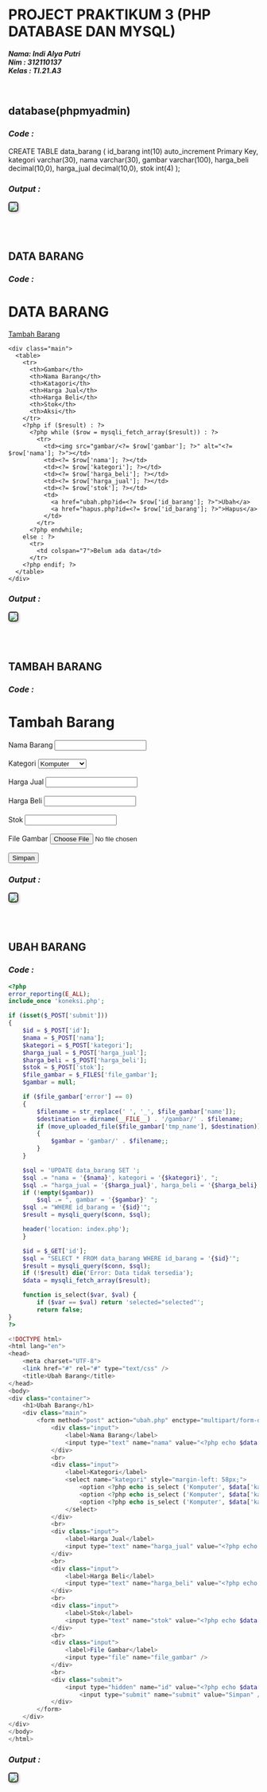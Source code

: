 # PROJECT PRAKTIKUM 3 (PHP DATABASE DAN MYSQL)

**_Nama: Indi Alya Putri_** <br/>
**_Nim : 312110137_** <br/>
**_Kelas : TI.21.A3_** <br/>

<br/>

## **database(phpmyadmin)**


### _Code :_

CREATE TABLE data_barang (
 id_barang int(10) auto_increment Primary Key,
 kategori varchar(30),
 nama varchar(30),
 gambar varchar(100),
 harga_beli decimal(10,0),
 harga_jual decimal(10,0),
 stok int(4)
);

### _Output :_

<img src="Gambar/ss/database.png" style="border: 2px solid #333; border-radius: 5px; box-shadow: 2px 2px 4px #00000040">

</br></br>

## **DATA BARANG**

### _Code :_

<?php
include("koneksi.php");
// query untuk menampilkan data
$sql = 'SELECT * FROM data_barang';
$result = mysqli_query($conn, $sql);
?>
<!DOCTYPE html>
<html lang="en">

<head>
  <meta charset="UTF-8">
  <link href="index.css" rel="stylesheet" type="text/css" />
  <title>Data Barang</title>
</head>

<body>
  <div class="container">
    <h1>DATA BARANG</h1>
    <a class="tambahBarang" href="tambah.php">Tambah Barang</a>

    <div class="main">
      <table>
        <tr>
          <th>Gambar</th>
          <th>Nama Barang</th>
          <th>Katagori</th>
          <th>Harga Jual</th>
          <th>Harga Beli</th>
          <th>Stok</th>
          <th>Aksi</th>
        </tr>
        <?php if ($result) : ?>
          <?php while ($row = mysqli_fetch_array($result)) : ?>
            <tr>
              <td><img src="gambar/<?= $row['gambar']; ?>" alt="<?= $row['nama']; ?>"></td>
              <td><?= $row['nama']; ?></td>
              <td><?= $row['kategori']; ?></td>
              <td><?= $row['harga_beli']; ?></td>
              <td><?= $row['harga_jual']; ?></td>
              <td><?= $row['stok']; ?></td>
              <td>
                <a href="ubah.php?id=<?= $row['id_barang']; ?>">Ubah</a>
                <a href="hapus.php?id=<?= $row['id_barang']; ?>">Hapus</a>
              </td>
            </tr>
          <?php endwhile;
        else : ?>
          <tr>
            <td colspan="7">Belum ada data</td>
          </tr>
        <?php endif; ?>
      </table>
    </div>
  </div>
</body>

</html>

### _Output :_

<img src="Gambar/ss/db.png" style="border: 2px solid #333; border-radius: 5px; box-shadow: 2px 2px 4px #00000040">

</br></br>

## **TAMBAH BARANG**

### _Code :_

<?php
error_reporting(E_ALL);
include_once 'koneksi.php';
if (isset($_POST['submit'])) {
    $nama = $_POST['nama'];
    $kategori = $_POST['kategori'];
    $harga_jual = $_POST['harga_jual'];
    $harga_beli = $_POST['harga_beli'];
    $stok = $_POST['stok'];
    $file_gambar = $_FILES['file_gambar'];
    $gambar = null;
    if ($file_gambar['error'] == 0) {
        $filename = str_replace(' ', '_', $file_gambar['name']);
        $destination = dirname(__FILE__) . '/gambar/' . $filename;
        if (move_uploaded_file($file_gambar['tmp_name'], $destination)) {
            $gambar = 'gambar/' . $filename;;
        }
    }
    $sql = 'INSERT INTO data_barang (nama, kategori,harga_jual, harga_beli, 
stok, gambar) ';
    $sql .= "VALUE ('{$nama}', '{$kategori}','{$harga_jual}', 
'{$harga_beli}', '{$stok}', '{$gambar}')";
    $result = mysqli_query($conn, $sql);
    header('location: index.php');
}
?>
<!DOCTYPE html>
<html lang="en">

<head>
    <meta charset="UTF-8">
    <link href="#" rel="stylesheet" type="text/css" />
    <title>Tambah Barang</title>
</head>

<body>
    <div class="container">
        <h1>Tambah Barang</h1>
        <div class="main">
            <form method="post" action="tambah.php" enctype="multipart/formdata">
                <div class="input">
                    <label>Nama Barang</label>
                    <input type="text" name="nama" />
                </div>
                <br>
                <div class="input">
                    <label>Kategori</label>
                    <select name="kategori">
                        <option value="Komputer">Komputer</option>
                        <option value="Elektronik">Elektronik</option>
                        <option value="Hand Phone">Hand Phone</option>
                    </select>
                </div>
                <br>
                <div class="input">
                    <label>Harga Jual</label>
                    <input type="text" name="harga_jual" />
                </div>
                <br>
                <div class="input">
                    <label>Harga Beli</label>
                    <input type="text" name="harga_beli" />
                </div>
                <br>
                <div class="input">
                    <label>Stok</label>
                    <input type="text" name="stok" />
                </div>
                <br>
                <div class="input">
                    <label>File Gambar</label>
                    <input type="file" name="file_gambar" />
                </div>
                <br>
                <div class="submit">
                    <input type="submit" name="submit" value="Simpan" />
                </div>
            </form>
        </div>
    </div>
</body>

</html>

### _Output :_

<img src="Gambar/ss/tb.jpeg" style="border: 2px solid #333; border-radius: 5px; box-shadow: 2px 2px 4px #00000040">

</br></br>

## **UBAH BARANG**


### _Code :_

```php
<?php
error_reporting(E_ALL);
include_once 'koneksi.php';

if (isset($_POST['submit']))
{
    $id = $_POST['id'];
    $nama = $_POST['nama'];
    $kategori = $_POST['kategori'];
    $harga_jual = $_POST['harga_jual'];
    $harga_beli = $_POST['harga_beli'];
    $stok = $_POST['stok'];
    $file_gambar = $_FILES['file_gambar'];
    $gambar = null;

    if ($file_gambar['error'] == 0)
    {
        $filename = str_replace(' ', '_', $file_gambar['name']);
        $destination = dirname(__FILE__) . '/gambar/' . $filename;
        if (move_uploaded_file($file_gambar['tmp_name'], $destination))
        {
            $gambar = 'gambar/' . $filename;;
        }
    }

    $sql = 'UPDATE data_barang SET ';
    $sql .= "nama = '{$nama}', kategori = '{$kategori}', ";
    $sql .= "harga_jual = '{$harga_jual}', harga_beli = '{$harga_beli}', stok = '{$stok}' ";
    if (!empty($gambar))
        $sql .= ", gambar = '{$gambar}' ";
    $sql .= "WHERE id_barang = '{$id}'";
    $result = mysqli_query($conn, $sql);

    header('location: index.php');
    }

    $id = $_GET['id'];
    $sql = "SELECT * FROM data_barang WHERE id_barang = '{$id}'";
    $result = mysqli_query($conn, $sql);
    if (!$result) die('Error: Data tidak tersedia');
    $data = mysqli_fetch_array($result);

    function is_select($var, $val) {
        if ($var == $val) return 'selected="selected"';
        return false;
}
?>

<!DOCTYPE html>
<html lang="en">
<head>
    <meta charset="UTF-8">
    <link href="#" rel="#" type="text/css" />
    <title>Ubah Barang</title>
</head>
<body>
<div class="container">
    <h1>Ubah Barang</h1>
    <div class="main">
        <form method="post" action="ubah.php" enctype="multipart/form-data">
            <div class="input">
                <label>Nama Barang</label>
                <input type="text" name="nama" value="<?php echo $data['nama'];?>" style="margin-left: 20px;"/>
            </div>
            <br>
            <div class="input">
                <label>Kategori</label>
                <select name="kategori" style="margin-left: 58px;">
                    <option <?php echo is_select ('Komputer', $data['kategori']);?> value="Komputer">Komputer</option>
                    <option <?php echo is_select ('Komputer', $data['kategori']);?> value="Elektronik">Elektronik</option>
                    <option <?php echo is_select ('Komputer', $data['kategori']);?> value="Hand Phone">Hand Phone</option>
                </select>
            </div>
            <br>
            <div class="input">
                <label>Harga Jual</label>
                <input type="text" name="harga_jual" value="<?php echo $data['harga_jual'];?>" style="margin-left: 40px;"/>
            </div>
            <br>
            <div class="input">
                <label>Harga Beli</label>
                <input type="text" name="harga_beli" value="<?php echo $data['harga_beli'];?>" style="margin-left: 43px;"/>
            </div>
            <br>
            <div class="input">
                <label>Stok</label>
                <input type="text" name="stok" value="<?php echo $data['stok'];?>" style="margin-left: 85px;"/>
            </div>
            <br>
            <div class="input">
                <label>File Gambar</label>
                <input type="file" name="file_gambar" />
            </div>
            <br>
            <div class="submit">
                <input type="hidden" name="id" value="<?php echo $data['id_barang'];?>" />
                    <input type="submit" name="submit" value="Simpan" />
            </div>
        </form>
    </div>
</div>
</body>
</html>
```

### _Output :_

<img src="Gambar/ss/ub.jpeg" style="border: 2px solid #333; border-radius: 5px; box-shadow: 2px 2px 4px #00000040">

</br></br>


